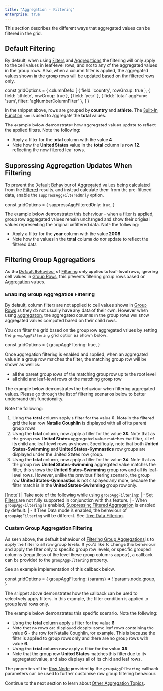 ```yaml
---
title: "Aggregation - Filtering"
enterprise: true
---
```


This section describes the different ways that aggregated values can be filtered in the grid.

## Default Filtering

By default, when using [Filters](/filtering-overview/) and [Aggregations](/aggregation/) the filtering will only apply to the cell values in leaf-level rows, and not to any of the aggregated values in the group rows. Also, when a column filter is applied, the aggregated values shown in the group rows will be updated based on the filtered rows only.

<snippet>
const gridOptions = {
    columnDefs: [
        { field: 'country', rowGroup: true },
        { field: 'athlete', rowGroup: true },
        { field: 'year' },
        { field: 'total', aggFunc: 'sum', filter: 'agNumberColumnFilter' },
    ]
}
</snippet>

In the snippet above, rows are grouped by **country** and **athlete**. The [Built-In Function](/aggregation/#enabling-aggregation) `sum` is used to aggregate the **total** values.

The example below demonstrates how aggregated values update to reflect the applied filters. Note the following:
- Apply a filter for the **total** column with the value **4**
- Note how the **United States** value in the **total** column is now **12**, reflecting the now filtered leaf rows.

<grid-example title='Aggregation and Filters' name='filters' type='generated' options='{ "enterprise": true, "modules": ["clientside", "rowgrouping", "menu", "setfilter"] }'></grid-example>

## Suppressing Aggregation Updates When Filtering

To prevent the [Default Behaviour](/aggregation-filtering/#default-filtering) of [Aggregated](/aggregation/) values being calculated from the [Filtered](/filtering-overview/) results, and instead calculate them from the pre-filtered data, enable the `suppressAggFilteredOnly` option.

<snippet>
const gridOptions = {
    suppressAggFilteredOnly: true,
}
</snippet>

The example below demonstrates this behaviour - when a filter is applied, group row aggregated values remain unchanged and show their original values representing the original unfiltered data. Note the following:
- Apply a filter for the **year** column with the value **2008**
- Note how the values in the **total** column *do not* update to reflect the filtered data.

<grid-example title='Suppress Filtered Only' name='suppress-filtered-only' type='generated' options='{ "enterprise": true, "modules": ["clientside", "rowgrouping", "menu", "setfilter"] }'></grid-example>


## Filtering Group Aggregations

As the [Default Behaviour](/aggregation-filtering/#default-filtering) of [Filtering](/filtering-overview/) only applies to leaf-level rows, ignoring cell values in [Group Rows](/grouping/), this prevents filtering group rows based on [Aggregation](/aggregation/) values.

### Enabling Group Aggregation Filtering

By default, column filters are not applied to cell values shown in [Group Rows](/grouping/) as they do not usually 
have any data of their own. However when using [Aggregation](/aggregation/), the aggregated columns in the group rows will show aggregated values computed based on their child rows.

You can filter the grid based on the group row aggregated values by setting the `groupAggFiltering` grid option as shown below:

<snippet>
const gridOptions = {
    groupAggFiltering: true,
}
</snippet>

Once aggregation filtering is enabled and applied, when an aggregated value in a group row matches the filter, the matching group row will be shown as well as:

- all the parent group rows of the matching group row up to the root level
- all child and leaf-level rows of the matching group row

The example below demonstrates the behaviour when filtering aggregated values. Please go through the list of filtering scenarios below to better understand this functionality.

Note the following:
1. Using the **total** column apply a filter for the value **6**. Note in the filtered grid the leaf row **Natalie Coughlin** is displayed with all of its parent group rows.
2. Using the **total** column, now apply a filter for the value **38**. Note that as the group row **United States** aggregated value matches the filter, all of its child and leaf-level rows as shown. Specifically, note that both **United States-Swimming** and **United States-Gymnastics** row groups are displayed under the United States row group.
3. Using the **total** column, now apply a filter for the value **34**. Note that as the group row **United States-Swimming** aggregated value matches the filter, this shows the **United States-Swimming** group row and all its leaf-level rows. However, unlike the previous filtering scenario, the group row **United States-Gymnastics** is not displayed any more, because the filter match is in the **United States-Swimming** group row only.

<grid-example title='Group and Leaf Aggregate Filtering' name='agg-filtering-all' type='generated' options='{ "enterprise": true, "modules": ["clientside", "rowgrouping", "menu", "setfilter"] }'></grid-example>

[[note]]
| Take note of the following while using `groupAggFiltering`:
| - [Set Filters](/filter-set/) are not fully supported in conjunction with this feature.
| - When `groupAggFiltering` is enabled, [Suppressing Filtered Aggregation](/aggregation-filtering/#suppressing-aggregation-updates-when-filtering) is enabled by default.
| - If Tree Data mode is enabled, the behaviour of `groupAggFiltering` will be different. See [Tree Data Filtering](/tree-data/#tree-data-filtering).

### Custom Group Aggregation Filtering

As seen above, the default behaviour of [Filtering Group Aggregations](/aggregation-filtering/#filtering-group-aggregations) is to apply the filter to all row group levels. If you’d like to change this behaviour and apply the filter only to specific group row levels, or specific grouped columns (regardless of the level these group columns appear), a callback can be provided to the `groupAggFiltering` property.

See an example implementation of this callback below.

<snippet>
const gridOptions = {
    groupAggFiltering: (params) => !!params.node.group,
}
</snippet>

The snippet above demonstrates how the callback can be used to selectively apply filters. In this example, the filter condition is applied to group level rows only. 

The example below demonstrates this specific scenario. Note the following:
- Using the **total** column apply a filter for the value **6**
- Note that no rows are displayed despite some leaf rows containing the value **6** - the row for Natalie Coughlin, for example. This is because the filter is applied to group rows only and there are no group rows with value **6**.
- Using the **total** column now apply a filter for the value **38**
- Note that the group row **United States** matches this filter due to its aggregated value, and also displays all of its child and leaf rows.

<grid-example title='Group-only Aggregate filtering' name='agg-filtering-group' type='generated' options='{ "enterprise": true, "modules": ["clientside", "rowgrouping", "menu", "setfilter"] }'></grid-example>

The properties of the [Row Node](/row-object/) provided by the `groupAggFiltering` callback parameters can be used to further customise row group filtering behaviour.

<api-documentation source='resources/reference.json' section="rowNodeAttributes"></api-documentation>

Continue to the next section to learn about [Other Aggregation Topics](/aggregation-filtering/).
